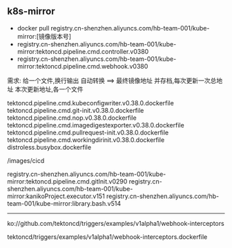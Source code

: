 
## k8s-mirror



- docker pull registry.cn-shenzhen.aliyuncs.com/hb-team-001/kube-mirror:[镜像版本号]
- registry.cn-shenzhen.aliyuncs.com/hb-team-001/kube-mirror:tektoncd.pipeline.cmd.controller.v0380
- registry.cn-shenzhen.aliyuncs.com/hb-team-001/kube-mirror:tektoncd.pipeline.cmd.webhook.v0380


需求:
给一个文件,换行输出
自动转换
==> 最终镜像地址
并存档,每次更新一次总地址
本次更新地址,各一个文件




tektoncd.pipeline.cmd.kubeconfigwriter.v0.38.0.dockerfile
tektoncd.pipeline.cmd.git-init.v0.38.0.dockerfile
tektoncd.pipeline.cmd.nop.v0.38.0.dockerfile
tektoncd.pipeline.cmd.imagedigestexporter.v0.38.0.dockerfile
tektoncd.pipeline.cmd.pullrequest-init.v0.38.0.dockerfile
tektoncd.pipeline.cmd.workingdirinit.v0.38.0.dockerfile
distroless.busybox.dockerfile

/images/cicd



registry.cn-shenzhen.aliyuncs.com/hb-team-001/kube-mirror:tektoncd.pipeline.cmd.gitInit.v0290
registry.cn-shenzhen.aliyuncs.com/hb-team-001/kube-mirror:kanikoProject.executor.v151
registry.cn-shenzhen.aliyuncs.com/hb-team-001/kube-mirror:library.bash.v514

---
ko://github.com/tektoncd/triggers/examples/v1alpha1/webhook-interceptors


tektoncd/triggers/examples/v1alpha1/webhook-interceptors.dockerfile